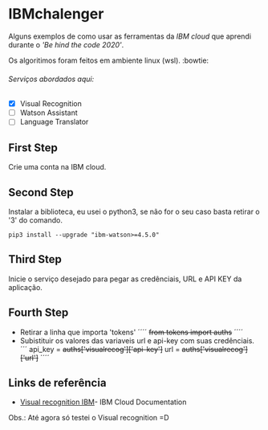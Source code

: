 # IBMchalenger

Alguns exemplos de como usar as ferramentas da *IBM cloud* que aprendi durante o _'Be hind the code 2020'_. 

Os algoritimos foram feitos em ambiente linux (wsl). :bowtie:

###### Serviços abordados aqui:
- [x] Visual Recognition
- [ ] Watson Assistant
- [ ] Language Translator

## First Step

Crie uma conta na IBM cloud.

## Second Step

Instalar a biblioteca, eu usei o python3, se não for o seu caso basta retirar o '3' do comando.  

```
pip3 install --upgrade "ibm-watson>=4.5.0"
```

## Third Step
Inicie o serviço desejado para pegar as credênciais, URL e API KEY da aplicação.

## Fourth Step

* Retirar a linha que importa 'tokens'
´´´´
~~from tokens import auths~~
´´´´
* Subistituir os valores das variaveis url e api-key com suas credênciais.
´´´
api_key = ~~auths['visualrecog']['api-key']~~
url = ~~auths['visualrecog']['url']~~
´´´´
## Links de referência

* [Visual recognition IBM](https://cloud.ibm.com/apidocs/visual-recognition/visual-recognition-v3?code=python)- IBM Cloud Documentation

Obs.: Até agora só testei o Visual recognition   =D

